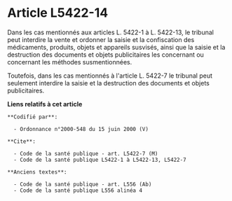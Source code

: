 # Article L5422-14

Dans les cas mentionnés aux articles L. 5422-1 à L. 5422-13, le tribunal peut interdire la vente et ordonner la saisie et la
confiscation des médicaments, produits, objets et appareils susvisés, ainsi que la saisie et la destruction des documents et
objets publicitaires les concernant ou concernant les méthodes susmentionnées.

Toutefois, dans les cas mentionnés à l'article L. 5422-7 le tribunal peut seulement interdire la saisie et la destruction des
documents et objets publicitaires.

**Liens relatifs à cet article**

	**Codifié par**:

	  - Ordonnance n°2000-548 du 15 juin 2000 (V)

	**Cite**:

	  - Code de la santé publique - art. L5422-7 (M)
	  - Code de la santé publique L5422-1 à L5422-13, L5422-7

	**Anciens textes**:

	  - Code de la santé publique - art. L556 (Ab)
	  - Code de la santé publique L556 alinéa 4
